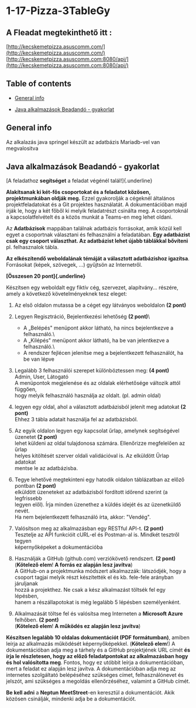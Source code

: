 # 1-17-Pizza-3TableGy
## A Fleadat megtekinthető itt :
[http://kecskemetpizza.asuscomm.com/](http://kecskemetpizza.asuscomm.com/)
[http://kecskemetpizza.asuscomm.com:8080/api/](http://kecskemetpizza.asuscomm.com:8080/api/)

## Table of contents
* [General info](#general-info)

* [Java alkalmazások Beadandó - gyakorlat](JavaalkalmazásokBeadandógyakorlat)

## General info
Az alkalazás java springel készült
az adatbázis Mariadb-vel van megvalositva


## Java alkalmazások Beadandó - gyakorlat

[A feladathoz **segítséget** a feladat végénél talál!]{.underline}

**Alakítsanak ki két-fős csoportokat és a feladatot közösen,
projektmunkában oldják meg.** Ezzel gyakorolják a cégeknél általános
projektfeladatokat és a Git projektes használatát. A dokumentációban
majd írják le, hogy a két főből ki melyik feladatrészt csinálta meg. A
csoportoknál a kapcsolatfelvételt és a közös munkát a Teams-en meg lehet
oldani.

Az **Adatbázisok** mappában találnak adatbázis forrásokat, amik közül
kell egyet a csoportnak választani és felhasználni a feladatában. **Egy
adatbázist csak egy csoport választhat. Az adatbázist lehet újabb
táblákkal bővíteni** pl. felhasznalok tábla.

**Az elkészítendő weboldalának témáját a választott adatbázishoz
igazítsa**. Forrásokat (képek, szövegek, ...) gyűjtsön az Internetről.

**[Összesen 20 pont]{.underline}**

Készítsen egy weboldalt egy fiktív cég, szervezet, alapítvány...
részére, amely a következő követelményeknek tesz eleget:

1.  Az első oldalon mutassa be a céget egy látványos weboldalon **(2
    pont)**

2.  Legyen Regisztráció, Bejelentkezési lehetőség **(2 pont)**\
    - A „Belépés" menüpont akkor látható, ha nincs bejelentkezve a
    felhasználó.\
    - A „Kilépés" menüpont akkor látható, ha be van jelentkezve a
    felhasználó.\
    - A rendszer fejlécen jelenítse meg a bejelentkezett felhasználót,
    ha be van lépve

3.  Legalább 3 felhasználói szerepet különböztessen meg: **(4 pont)**\
    Admin, User, Látogató\
    A menüpontok megjelenése és az oldalak elérhetősége változik attól
    függően,\
    hogy melyik felhasználó használja az oldalt. (pl. admin oldal)

4.  legyen egy oldal, ahol a választott adatbázisból jelenít meg
    adatokat **(2 pont)**\
    Ehhez 3 tábla adatait használja fel az adatbázisból.

5.  Az egyik oldalon legyen egy kapcsolat űrlap, amelynek segítségével
    üzenetet **(2 pont)**\
    lehet küldeni az oldal tulajdonosa számára. Ellenőrizze megfelelően
    az űrlap\
    helyes kitöltését szerver oldali validációval is. Az elküldött Űrlap
    adatokat\
    mentse le az adatbázisba.

6.  Tegye lehetővé megtekinteni egy hatodik oldalon táblázatban az előző
    pontban **(2 pont)**\
    elküldött üzeneteket az adatbázisból fordított időrend szerint (a
    legfrissebb\
    legyen elől). Írja minden üzenethez a küldés idejét és az
    üzenetküldő nevét.\
    Ha nem bejelentkezett felhasználó írta, akkor: \"Vendég\".

7.  Valósítson meg az alkalmazásban egy RESTful API-t. **(2 pont)**\
    Tesztelje az API funkcióit cURL-el és Postman-al is. Mindkét
    tesztről tegyen\
    képernyőképeket a dokumentációba

8.  Használják a GitHub (github.com) verziókövető rendszert. **(2
    pont)**\
    (**Kötelező elem**! **A forrás ez alapján lesz javítva**)\
    A GitHub-on a projektmunka módszert alkalmazzák: látszódjék, hogy a\
    csoport tagjai melyik részt készítették el és kb. fele-fele arányban
    járuljanak\
    hozzá a projekthez. Ne csak a kész alkalmazást töltsék fel egy
    lépésben,\
    hanem a részállapotokat is még legalább 5 lépésben személyenként.

9.  Alkalmazását töltse fel és valósítsa meg Interneten a **Microsoft
    Azure** felhőben. **(2 pont)**\
    (**Kötelező elem**! **A működés ez alapján lesz javítva**)

**Készítsen legalább 10 oldalas dokumentációt (PDF formátumban)**,
amiben leírja az alkalmazás működését képernyőképekkel. (**Kötelező
elem**!) A dokumentációban adja meg a tárhely és a GitHub projektjének
URL címét **és írja le részletesen, hogy az előző feladatpontokat az
alkalmazásban hogy és hol valósította meg**. Fontos, hogy ez utóbbit
leírja a dokumentációban, mert a feladat ez alapján lesz javítva. A
dokumentációban adja meg az internetes szolgáltató belépéséhez szükséges
címet, felhasználónevet és jelszót, ami szükséges a megoldás
ellenőrzéséhez, valamint a GitHub címét.

**Be kell adni** a **Neptun MeetStreet**-en keresztül a dokumentációt.
Akik közösen csinálják, mindenki adja be a dokumentációt.
